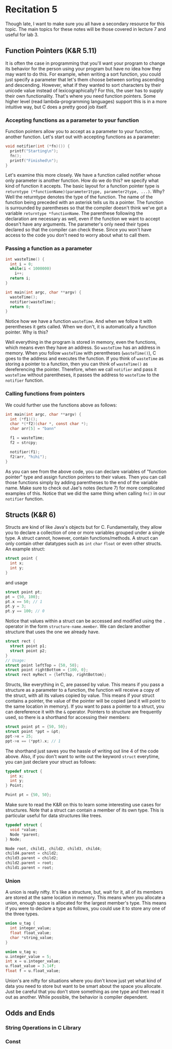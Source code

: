 # Recitation 5 #
Though late, I want to make sure you all have a secondary resource for this
topic. The main topics for these notes will be those covered in lecture 7 and
useful for lab 3.

## Function Pointers (K&R 5.11) ##
It is often the case in programming that you'll want your program to change its
behavior for the person using your program but have no idea how they may want to
do this. For example, when writing a sort function, you could just specify a
parameter that let's them choose between sorting ascending and descending.
However, what if they wanted to sort characters by their unicode value instead of
lexicographically? For this, the user has to supply their own functionality.
That's where you need function pointers. Some higher level (read
lambda-programming languages) support this is in a more intuitive way, but C
does a pretty good job itself.

### Accepting functions as a parameter to your function ###

Function pointers allow you to accept as a parameter to your function, another
function. Let's start out with accepting functions as a parameter:

```c
void notifier(int (*fn)()) {
  printf("Starting\n");
  fn();
  printf("Finished\n");
}
```

Let's examine this more closely. We have a function called notifier whose only
parameter is another function. How do we do this? we specify what kind of
function it accepts. The basic layout for a function pointer type is `returntype
(*functionName)(parameter1type, parameter2type, ...)`. Why? Well the returntype
denotes the type of the function. The name of the function being preceded with
an asterisk tells us its a pointer. The function is surrounded by parentheses so
that the compiler doesn't think we've got a variable `returntype *functionName`.
The parenthese following the declaration are necessary as well, even if the
function we want to accept doesn't have any arguments. The parameter's only need
their types declared so that the compiler can check these. Since you won't have
access to the code you don't need to worry about what to call them.

### Passing a function as a parameter ###

```c
int wasteTime() {
  int i = 0;
  while(i < 1000000)
    i++;
  return i;
}

int main(int argc, char **argv) {
  wasteTime();
  notifier(wasteTime);
  return 0;
}
```

Notice how we have a function `wasteTime`. And when we follow it with
perentheses it gets called. When we don't, it is automatically a function
pointer. Why is this?

Well everything in the program is stored in memory, even the functions, which
means even they have an address. So `wasteTime` has an address in memory. When
you follow `wasteTime` with perentheses (`wasteTime()`), C goes to the address
and executes the function. If you think of `wasteTime` as storing a pointer to a
function, then you can think of `wasteTime()` as dereferencing the pointer.
Therefore, when we call `notifier` and pass it `wasteTime` without parentheses, it
passes the address to `wasteTime` to the `notifier` function.

### Calling functions from pointers ###
We could further use the functions above as follows:

```c
int main(int argc, char **argv) {
  int (*f1)();
  char *(*f2)(char *, const char *);
  char arr[5] = "bann"

  f1 = wasteTime;
  f2 = strcpy;

  notifier(f1);
  f2(arr, "hihi");
}
```

As you can see from the above code, you can declare variables of "function
pointer" type and assign function pointers to their values. Then you can call
those functions simply by adding parentheses to the end of the variable name.
Make sure to check out Jae's notes (lecture 7) for more complicated examples of
this. Notice that we did the same thing when calling `fn()` in our `notifier`
function.

## Structs (K&R 6) ##

Structs are kind of like Java's objects but for C. Fundamentally, they allow you
to declare a collection of one or more variables grouped under a single type. A
struct cannot, however, contain functions/methods. A struct can only contain
other datatypes such as `int` `char` `float` or even other structs. An example
struct:

```c
struct point {
  int x;
  int y;
}
```

and usage

```c
struct point pt;
pt = {50, 100};
pt.x == 50; // 1
pt.y = 3;
pt.y == 100; // 0
```

Notice that values within a struct can be accessed and modified using the `.`
operator in the form `structure-name.member`. We can declare another structure
that uses the one we already have.

```c
struct rect {
  struct point p1;
  struct point p2;
}
// Usage:
struct point leftTop = {50, 50};
struct point rightBottom = {100, 0};
struct rect myRect = {leftTop, rightBottom};
```

Structs, like everything in C, are passed by value. This means if you pass a
structure as a parameter to a function, the function will receive a copy of the
struct, with all its values copied by value. This means if your struct contains
a pointer, the value of the pointer will be copied (and it will point to the
same location in memory). If you want to pass a pointer to a struct, you can
dereference it with the `&` operator. Pointers to structure are frequently used,
so there is a shorthand for accessing their members:

```c
struct point pt = {50, 50};
struct point *ppt = &pt;
ppt->x = 25;
ppt->x == (*ppt).x; // 1
```

The shorthand just saves you the hassle of writing out line 4 of the code above.
Also, if you don't want to write out the keyword `struct` everytime, you can
just declare your struct as follows:

```c
typedef struct {
  int x;
  int y;
} Point;

Point pt = {50, 50};
```

Make sure to read the K&R on this to learn some interesting use cases for
structures. Note that a struct can contain a member of its own type. This is
particular useful for data structures like trees.

```c
typedef struct {
  void *value;
  Node *parent;
} Node;

Node root, child1, child2, child3, child4;
child4.parent = child2;
child3.parent = child2;
child2.parent = root;
child1.parent = root;
```

### Union ###

A union is really nifty. It's like a structure, but, wait for it, all of its
members are stored at the same location in memory. This means when you allocate
a union, enough space is allocated for the largest member's type. This means if
you were to declare a type as follows, you could use it to store any one of the
three types.

```c
union u_tag {
  int integer_value;
  float float_value;
  char *string_value;
}

union u_tag u;
u.integer_value = 5;
int x = u.integer_value;
u.float_value = 3.14f;
float f = u.float_value;
```

Union's are nifty for situations where you don't know just yet what kind of data
you need to store but want to be smart about the space you allocate. Just be
careful that you don't store something as one type and then read it out as
another. While possible, the behavior is compiler dependent.

## Odds and Ends ##
### String Operations in C Library ###

### Const ###

